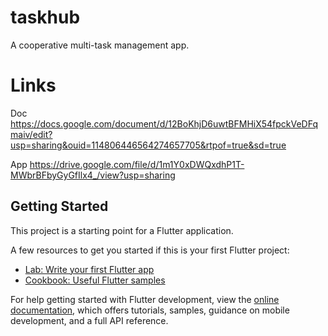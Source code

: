 # taskhub

A cooperative multi-task management app.

# Links

Doc https://docs.google.com/document/d/12BoKhjD6uwtBFMHiX54fpckVeDFqmaiv/edit?usp=sharing&ouid=114806446564274657705&rtpof=true&sd=true

App https://drive.google.com/file/d/1m1Y0xDWQxdhP1T-MWbrBFbyGyGfIlx4_/view?usp=sharing

## Getting Started

This project is a starting point for a Flutter application.

A few resources to get you started if this is your first Flutter project:

- [Lab: Write your first Flutter app](https://docs.flutter.dev/get-started/codelab)
- [Cookbook: Useful Flutter samples](https://docs.flutter.dev/cookbook)

For help getting started with Flutter development, view the
[online documentation](https://docs.flutter.dev/), which offers tutorials,
samples, guidance on mobile development, and a full API reference.
